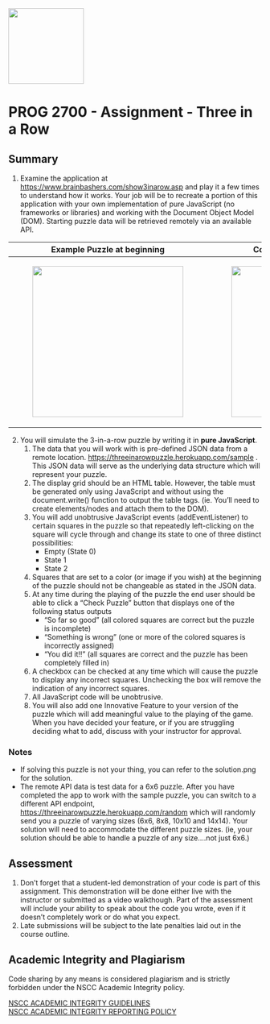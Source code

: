 <img width="150px" src="https://w0244079.github.io/nscc/nscc-jpeg.jpg" >

# PROG 2700 - Assignment - Three in a Row

## Summary

1. Examine the application at https://www.brainbashers.com/show3inarow.asp and play it a few times to understand how it works. Your job will be to recreate a portion of this application with your own implementation of pure JavaScript (no frameworks or libraries) and working with the Document Object Model (DOM). Starting puzzle data will be retrieved remotely via an available API. 

Example Puzzle at beginning | Completed Example Puzzle
--- | ---
|<figure><img src="https://w0244079.github.io/nscc/courses/prog2700/assignments/3inarow/puzzle_start.png" width="300px" /></figure>|<figure><img src="https://w0244079.github.io/nscc/courses/prog2700/assignments/3inarow/puzzle_finish.png" width="300px" /></figure>

2. You will simulate the 3-in-a-row puzzle by writing it in **pure JavaScript**. 
    1. The data that you will work with is pre-defined JSON data from a remote location. https://threeinarowpuzzle.herokuapp.com/sample . This JSON data will serve as the underlying data structure which will represent your puzzle. 
    2. The display grid should be an HTML table. However, the table must be generated only using JavaScript and without using the document.write() function to output the table tags. (ie. You’ll need to create elements/nodes and attach them to the DOM).
    3. You will add unobtrusive JavaScript events (addEventListener) to certain squares in the puzzle so that repeatedly left-clicking on the square will cycle through and change its state to one of three distinct possibilities: 
        * Empty (State 0) 
        * State 1 
        * State 2
    4. Squares that are set to a color (or image if you wish) at the beginning of the puzzle should not be changeable as stated in the JSON data. 
    5. At any time during the playing of the puzzle the end user should be able to click a “Check Puzzle” button that displays one of the following status outputs 
        * “So far so good” (all colored squares are correct but the puzzle is incomplete) 
        * “Something is wrong” (one or more of the colored squares is incorrectly assigned) 
        * “You did it!!” (all squares are correct and the puzzle has been completely filled in) 
    6. A checkbox can be checked at any time which will cause the puzzle to display any incorrect squares. Unchecking the box will remove the indication of any incorrect squares. 
    7. All JavaScript code will be unobtrusive. 
    8. You will also add one Innovative Feature to your version of the puzzle which will add meaningful value to the playing of the game. When you have decided your feature, or if you are struggling deciding what to add, discuss with your instructor for approval. 
    
### Notes
* If solving this puzzle is not your thing, you can refer to the solution.png for the solution. 
* The remote API data is test data for a 6x6 puzzle. After you have completed the app to work with the sample puzzle, you can switch to a different API endpoint, https://threeinarowpuzzle.herokuapp.com/random which will randomly send you a puzzle of varying sizes (6x6, 8x8, 10x10 and 14x14). Your solution will need to accommodate the different puzzle sizes. (ie, your solution should be able to handle a puzzle of any size….not just 6x6.) 

## Assessment

1. Don’t forget that a student-led demonstration of your code is part of this assignment. This demonstration will be done either live with the instructor or submitted as a video walkthough. Part of the assessment will include your ability to speak about the code you wrote, even if it doesn’t completely work or do what you expect.
2. Late submissions will be subject to the late penalties laid out in the course outline.

## Academic Integrity and Plagiarism

Code sharing by any means is considered plagiarism and is strictly forbidden under the NSCC Academic Integrity policy. 

[NSCC ACADEMIC INTEGRITY GUIDELINES](https://www.nscc.ca/docs/about-nscc/policies-procedures/policy-academicintegrity.pdf)  
[NSCC ACADEMIC INTEGRITY REPORTING POLICY](https://www.nscc.ca/docs/about-nscc/policies-procedures/procedures-academicintegritystudent.pdf)
